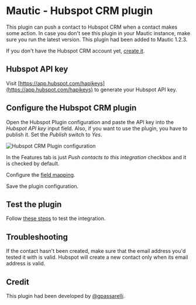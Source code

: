 # Mautic - Hubspot CRM plugin

This plugin can push a contact to Hubspot CRM when a contact makes some action. In case you don't see this plugin in your Mautic instance, make sure you run the latest version. This plugin had been added to Mautic 1.2.3.

If you don't have the Hubspot CRM account yet, [create it](http://www.hubspot.com/crm).

## Hubspot API key

Visit [https://app.hubspot.com/hapikeys](https://app.hubspot.com/hapikeys) to generate your Hubspot API key.

## Configure the Hubspot CRM plugin

Open the Hubspot Plugin configuration and paste the API key into the *Hubspot API key* input field. Also, if you want to use the plugin, you have to publish it. Set the *Publish* switch to *Yes*.

![Hubspot CRM Plugin configuration](/plugins/media/plugins-hubspot-crm-configuration.png "Hubspot CRM Plugin configuration")

In the Features tab is just *Push contacts to this integration* checkbox and it is checked by default.

Configure the [field mapping](./../plugins/field_mapping.html).

Save the plugin configuration.

## Test the plugin

Follow [these steps](./../plugins/integration_test.html) to test the integration.

## Troubleshooting

If the contact hasn't been created, make sure that the email address you'd tested it with is valid. Hubspot will create a new contact only when its email address is valid.

## Credit

This plugin had been developed by [@gpassarelli](https://github.com/gpassarelli).
